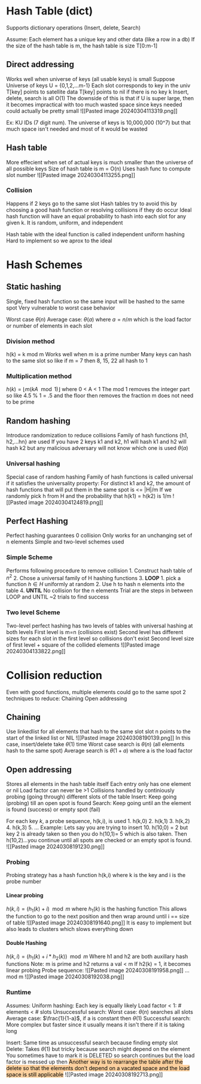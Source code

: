 # Hash Table (dict)

Supports dictionary operations (Insert, delete, Search)

Assume:
	Each element has a unique key and other data (like a row in a db)
	If the size of the hash table is m, the hash table is size T\[0:m-1]

## Direct addressing
Works well when universe of keys (all usable keys) is small 
Suppose Universe of keys U = {0,1,2,...m-1}
Each slot corresponds to key in the univ
	T\[key] points to satellite data
	T\[key] points to nil if there is no key k
Insert, delete, search is all O(1)
The downside of this is that if U is super large, then it becomes impractical with too much wasted space since keys needed could actually be pretty small 
![[Pasted image 20240304113319.png]]

Ex: KU IDs (7 digit num). The universe of keys is 10,000,000 (10^7) but that much space isn't needed and most of it would be wasted

## Hash table
More effecient when set of actual keys is much smaller than the universe of all possible keys
Size of hash table is m = O(n)
Uses hash func to compute slot number
![[Pasted image 20240304113255.png]]

### Collision
Happens if 2 keys go to the same slot
Hash tables try to avoid this by choosing a good hash function or resolving collisions if they do occur
Ideal hash function will have an equal probability to hash into each slot for any given k. It is random, uniform, and independent

Hash table with the ideal function is called independent uniform hashing
	Hard to implement so we aprox to the ideal

# Hash Schemes
## Static hashing
Single, fixed hash function so the same input will be hashed to the same spot
Very vulnerable to worst case behavior

Worst case $\theta(n)$
Average case: $\theta(a)$ where $a=n/m$ which is the load factor or number of elements in each slot

### Division method
h(k) = k mod m
Works well when m is a prime number
Many keys can hash to the same slot so like if m = 7 then 8, 15, 22 all hash to 1
### Multiplication method
$h(k)=\left\lfloor m (kA\mod 1) \right\rfloor$  where  0 < A < 1
The mod 1 removes the integer part so like 4.5 % 1 = .5 and the floor then removes the fraction
m does not need to be prime


## Random hashing
Introduce randomization to reduce collisions
Family of hash functions {h1, h2,...hn} are used
If you have 2 keys k1 and k2, h1 will hash k1 and h2 will hash k2 but any malicious adversary will not know which one is used
$\theta(a)$
### Universal hashing
Special case of random hashing
Family of hash functions is called universal if it satisfies the universality property:
	For distinct k1 and k2, the amount of hash functions that will put them in the same spot is <= |H|/m
	If we randomly pick h from H and the probability that h(k1) = h(k2) is 1/m
![[Pasted image 20240304124819.png]]

## Perfect Hashing
Perfect hashing guarantees 0 collision
Only works for an unchanging set of n elements 
Simple and two-level schemes used

### Simple Scheme
Performs following procedure to remove collision
	1. Construct hash table of $n^2$
	2. Chose a universal family of H hashing functions
	3. **LOOP**
		1. pick a function $h \in H$ uniformly at random
		2. Use h to hash n elements into the table
	4. **UNTIL** No collision for the n elements
Trial are the steps in between LOOP and UNTIL
~2 trials to find success

### Two level Scheme
Two-level perfect hashing has two levels of tables with universal hashing at both levels
First level is m=n (collisions exist)
Second level has different sizes for each slot in the first level so collisions don't exist
	Second level size of first level + square of the collided elements
![[Pasted image 20240304133822.png]]

# Collision reduction

Even with good functions, multiple elements could go to the same spot
2 techniques to reduce:
	Chaining
	Open addressing

## Chaining
Use linkedlist for all elements that hash to the same slot
slot n points to the start of the linked list or NIL
![[Pasted image 20240308190139.png]]
In this case, insert/delete take $\theta(1)$ time
Worst case search is $\theta(n)$ (all elements hash to the same spot)
Average search is $\theta(1+a)$ where a is the load factor 

## Open addressing
Stores all elements in the hash table itself
Each entry only has one element or nil
Load factor can never be >1
Collisions handled by continiously probing (going through) different slots of the table
	Insert: Keep going (probing) till an open spot is found
	Search: Keep going until an the element is found (success) or empty spot (fail)

For each key *k*, a probe sequence, h(k,i), is used
	1. h(k,0)
	2. h(k,1)
	3. h(k,2)
	4. h(k,3)
	5. ...
	Example:
		Lets say you are trying to insert 10. h(10,0) = 2 but key 2 is already taken so then you do h(10,1)= 5 which is also taken. Then h(10,2)...you continue until all spots are checked or an empty spot is found.
![[Pasted image 20240308191230.png]]


### Probing
Probing strategy has a hash function h(k,i) where k is the key and i is the probe number


#### Linear probing
$h(k,i) = (h_{1}(k) + i) \mod m$ where $h_{1}(k)$ is the hashing function
This allows the function to go to the next position and then wrap around until i == size of table 
![[Pasted image 20240308191640.png]]
It is easy to implement but also leads to clusters which slows everything down


#### Double Hashing
$h(k,i) = (h_{1}(k) + i*h_{2}(k)) \mod m$   Where h1 and h2 are both auxillary hash functions
	Note: m is prime and h2 returns a val < m
	If h2(k) = 1, it becomes linear probing
Probe sequence:
![[Pasted image 20240308191958.png]] ... mod m
![[Pasted image 20240308192038.png]]
### Runtime
Assumes:
	Uniform hashing: Each key is equally likely
	Load factor < 1: # elements < # slots
Unsuccessful search: 
	Worst case: $\theta(n)$ searches all slots
	Average case: $\frac{1}{1-a}$, if a is constant then $\theta(1)$ 
Successful search: More complex but faster since it usually means it isn't there if it is taking long

Insert: Same time as unsuccessful search because finding empty slot
Delete:
	Takes $\theta(1)$ but tricky because search might depend on the element
	You sometimes have to mark it is DELETED so search continues but the load factor is messed up then
<mark style="background: #FFB86CA6;">Another way is to rearrange the table after the delete so that the elements don't depend on a vacated space and the load space is still applicable</mark>
![[Pasted image 20240308192713.png]]
	
